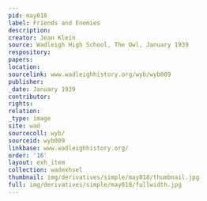 ```yaml
---
pid: may018
label: Friends and Enemies
description:
creator: Jean Klein
source: Wadleigh High School, The Owl, January 1939
respository:
papers:
location:
sourcelink: www.wadleighhistory.org/wyb/wyb009
publisher:
_date: January 1939
contributor:
rights:
relation:
_type: image
site: wad
sourcecoll: wyb/
sourceid: wyb009
linkbase: www.wadleighhistory.org/
order: '16'
layout: exh_item
collection: wadexhsel
thumbnail: img/derivatives/simple/may018/thumbnail.jpg
full: img/derivatives/simple/may018/fullwidth.jpg
---
```

